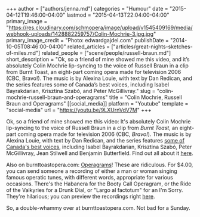 +++
author = ["authors/jenna.md"]
categories = "Humour"
date = "2015-04-12T19:46:00-04:00"
lastmod = "2015-04-13T22:04:00-04:00"
primary_image = "https://res.cloudinary.com/schmopera/image/upload/v1545409169/media/webhook-uploads/1428882259757/Colin-Mochrie-3.jpg.jpg"
primary_image_credit = "Photo: edwardgajdel.com"
publishDate = "2014-10-05T08:46:00-04:00"
related_articles = ["articles/great-nights-sketches-of-miles.md"]
related_people = ["scene/people/russell-braun.md"]
short_description = "Ok, so a friend of mine showed me this video, and it’s absolutely Colin Mochrie lip-syncing to the voice of Russell Braun in a clip from Burnt Toast, an eight-part coming opera made for television 2006 (CBC, Bravo!). The music is by Alexina Louie, with text by Dan Redican, and the series features some of Canada’s best voices, including Isabel Bayrakdarian, Krisztina Szabó, and Peter McGillivray."
slug = "colin-mochrie-russell-braun-and-operagrams"
title = "Colin Mochrie, Russell Braun and Operagrams"
[[social_media]]
platform = "Youtube"
template = "social-media"
url = "https://youtu.be/9LXUrnVdV7M"
+++

Ok, so a friend of mine showed me this video:
It's absolutely Colin Mochrie lip-syncing to the voice of Russell Braun in a clip from _Burnt Toast_, an eight-part coming opera made for television 2006 (CBC, _Bravo!_). The music is by Alexina Louie, with text by Dan Redican, and the series features [some of Canada's best voices](http://burnttoastopera.com/credits.html), including Isabel Bayrakdarian, Krisztina Szabó, Peter McGillivray, Jean Stilwell and Benjamin Butterfield. Find out all about it [here](http://www.burnttoastopera.com/about/).

Also on burnttoastopera.com: [Operagrams](http://burnttoastopera.com/operagrams/)! These are ridiculous. For $4.00, you can send someone a recording of either a man or woman singing famous operatic tunes, with different words, appropriate for various occasions. There's the Habanera for the Booty Call Operagram, or the Ride of the Valkyries for a Drunk Dial, or "Largo al factotum" for an I'm Sorry. They're hilarious; you can preview the recordings right [here](http://burnttoastopera.com/operagrams/).

So, a double-whammy over at burnttoastopera.com. Not bad for a Sunday.
